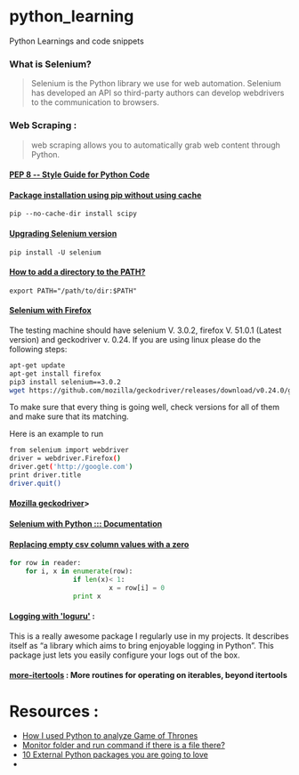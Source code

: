 # python_learning
Python Learnings and code snippets

### What is Selenium?
  > Selenium is the Python library we use for web automation. Selenium has developed an API so third-party authors can develop webdrivers to the communication to browsers.

### Web Scraping :
  > web scraping allows you to automatically grab web content through Python.

#### [PEP 8 -- Style Guide for Python Code](https://www.python.org/dev/peps/pep-0008/)

#### [Package installation using pip without using cache](https://stackoverflow.com/questions/9510474/removing-pips-cache)
```shell
pip --no-cache-dir install scipy
```

#### [Upgrading Selenium version](https://stackoverflow.com/questions/43723061/selenium-is-giving-keyerror-sessionid)
```shell
pip install -U selenium
```

#### [How to add a directory to the PATH?](https://askubuntu.com/questions/60218/how-to-add-a-directory-to-the-path)
```shell
export PATH="/path/to/dir:$PATH"
```


#### [Selenium with Firefox](https://askubuntu.com/questions/851401/where-to-find-geckodriver-needed-by-selenium-python-package)
The testing machine should have selenium V. 3.0.2, firefox V. 51.0.1 (Latest version) and geckodriver v. 0.24. If you are using linux please do the following steps:
```bash
apt-get update
apt-get install firefox
pip3 install selenium==3.0.2
wget https://github.com/mozilla/geckodriver/releases/download/v0.24.0/geckodriver-v0.24.0-linux32.tar.gz -O /tmp/geckodriver.tar.gz && tar -C /opt -xzf /tmp/geckodriver.tar.gz && chmod 755 /opt/geckodriver && ln -fs /opt/geckodriver /home/codemantra/Programs/geckodriver && ln -fs /opt/geckodriver /home/codemantra/Programs/geckodriver
```
To make sure that every thing is going well, check versions for all of them and make sure that its matching.

Here is an example to run
```bash
from selenium import webdriver
driver = webdriver.Firefox()
driver.get('http://google.com')
print driver.title
driver.quit()
```

#### [Mozilla geckodriver](https://github.com/mozilla/geckodriver/releases/tag/v0.24.0)>

#### [Selenium with Python ::: Documentation](https://selenium-python.readthedocs.io/index.html)

#### [Replacing empty csv column values with a zero](https://stackoverflow.com/questions/2862709/replacing-empty-csv-column-values-with-a-zero)
```python
for row in reader:
    for i, x in enumerate(row):
                if len(x)< 1:
                         x = row[i] = 0
                print x
```
#### [Logging with 'loguru'](https://github.com/Delgan/loguru) : 
This is a really awesome package I regularly use in my projects. It describes itself as “a library which aims to bring enjoyable logging in Python”. This package just lets you easily configure your logs out of the box.

#### [more-itertools](https://github.com/erikrose/more-itertools) : More routines for operating on iterables, beyond itertools 


# Resources :
- [How I used Python to analyze Game of Thrones](https://medium.freecodecamp.org/how-i-used-python-to-analyze-game-of-thrones-503a96028ce6)
- [Monitor folder and run command if there is a file there?](https://askubuntu.com/questions/893019/monitor-folder-and-run-command-if-there-is-a-file-there) 
- [10 External Python packages you are going to love](https://medium.freecodecamp.org/these-python-packages-will-help-accelerate-your-development-process-d4b3f170b1ea)
-

